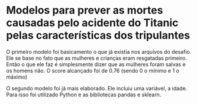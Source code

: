 # Modelos para prever as mortes causadas pelo acidente do Titanic pelas características dos tripulantes

O primeiro modelo foi basicamento o que já existia nos arquivos do desafio. Ele se base no fato que as mulheres e crianças eram resgatadas primeiro. Então o que ele faz é simplesmente dizer que as mulheres foram salvas e os homens não. O score alcançado foi de 0.76 (sendo 0 o mínimo e 1 o máximo)

O segundo modelo foi já mais elaborado. Ele incluiu uma variável, a idade. Para isso foi utilizado Python e as bibliotecas pandas e sklearn. 
